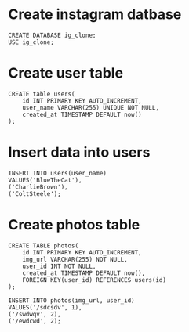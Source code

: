 # Create instagram datbase

```
CREATE DATABASE ig_clone;
USE ig_clone;
```

# Create user table

```
CREATE table users(
    id INT PRIMARY KEY AUTO_INCREMENT,
    user_name VARCHAR(255) UNIQUE NOT NULL,
    created_at TIMESTAMP DEFAULT now()
);
```

# Insert data into users

```
INSERT INTO users(user_name)
VALUES('BlueTheCat'),
('CharlieBrown'),
('ColtSteele');
```

# Create photos table

```
CREATE TABLE photos(
    id INT PRIMARY KEY AUTO_INCREMENT,
    img_url VARCHAR(255) NOT NULL,
    user_id INT NOT NULL,
    created_at TIMESTAMP DEFAULT now(),
    FOREIGN KEY(user_id) REFERENCES users(id)
);
```

```
INSERT INTO photos(img_url, user_id)
VALUES('/sdcsdv', 1),
('/swdwqv', 2),
('/ewdcwd', 2);
```
